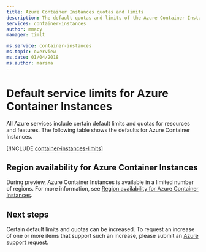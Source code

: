```yaml
---
title: Azure Container Instances quotas and limits
description: The default quotas and limits of the Azure Container Instances service.
services: container-instances
author: mmacy
manager: timlt

ms.service: container-instances
ms.topic: overview
ms.date: 01/04/2018
ms.author: marsma
---
```

# Default service limits for Azure Container Instances

All Azure services include certain default limits and quotas for resources and features. The following table shows the defaults for Azure Container Instances.

[!INCLUDE [container-instances-limits](../../includes/container-instances-limits.md)]

## Region availability for Azure Container Instances

During preview, Azure Container Instances is available in a limited number of regions. For more information, see [Region availability for Azure Container Instances](container-instances-region-availability.md).

## Next steps

Certain default limits and quotas can be increased. To request an increase of one or more items that support such an increase, please submit an [Azure support request](../azure-supportability/how-to-create-azure-support-request.md).